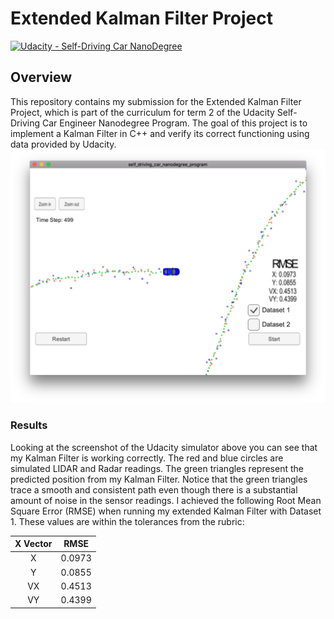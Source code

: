 # Extended Kalman Filter Project

[![Udacity - Self-Driving Car NanoDegree](https://s3.amazonaws.com/udacity-sdc/github/shield-carnd.svg)](http://www.udacity.com/drive)

Overview
---
This repository contains my submission for the Extended Kalman Filter Project, which is part of the curriculum for term 2 of the Udacity Self-Driving Car Engineer Nanodegree Program. The goal of this project is to implement a Kalman Filter in C++ and verify its correct functioning using data provided by Udacity.
![alt text](./ResultScreenshot.png)

[//]: # (Image References)

[image1]: ResultScreenshot.png "Result Screenshot"


### Results
Looking at the screenshot of the Udacity simulator above you can see that my Kalman Filter is working correctly. The red and blue circles are simulated LIDAR and Radar readings. The green triangles represent the predicted position from my Kalman Filter. Notice that the green triangles trace a smooth and consistent path even though there is a substantial amount of noise in the sensor readings. I achieved the following Root Mean Square Error (RMSE) when running my extended Kalman Filter with Dataset 1. These values are within the tolerances from the rubric:

| X Vector  | RMSE      | 
|:-----:|:-------------:|
| X  | 0.0973  | 
| Y  | 0.0855  |
| VX  | 0.4513  | 
| VY  | 0.4399  |
